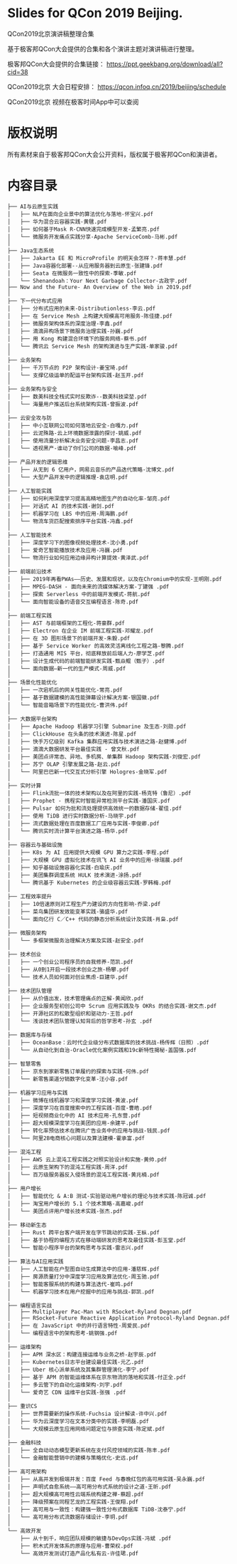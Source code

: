 # Slides for QCon 2019 Beijing. 
QCon2019北京演讲稿整理合集

基于极客邦QCon大会提供的合集和各个演讲主题对演讲稿进行整理。

极客邦QCon大会提供的合集链接：
https://ppt.geekbang.org/download/all?cid=38

QCon2019北京 大会日程安排：
https://qcon.infoq.cn/2019/beijing/schedule

QCon2019北京 视频在极客时间App中可以查阅

# 版权说明

所有素材来自于极客邦QCon大会公开资料，版权属于极客邦QCon和演讲者。

# 内容目录
	├── AI与云原生实践
	│   ├── NLP在面向企业景中的算法优化与落地-怀宝兴.pdf
	│   ├── 华为混合云容器实践-黄毽.pdf
	│   ├── 如何基于Mask R-CNN快速完成模型开发-孟繁亮.pdf
	│   └── 微服务开发痛点实践分享-Apache ServiceComb-马彬.pdf
	│
	├── Java生态系统
	│   ├── Jakarta EE 和 MicroProfile 的明天会怎样？-蒋丰慧.pdf
	│   ├── Java容器化部署--从应用服务器到云原生-张建锋.pdf
	│   ├── Seata 在微服务一致性中的探索-季敏.pdf
	│   └── Shenandoah：Your Next Garbage Collector-古政宇.pdf
	├── Now and the Future- An Overview of the Web in 2019.pdf
	│
	├── 下一代分布式应用
	│   ├── 分布式应用的未来-Distributionless-李云.pdf
	│   ├── 在 Service Mesh 上构建大规模高可用服务-陈佳捷.pdf
	│   ├── 微服务架构体系的深度治理-李鑫.pdf
	│   ├── 滴滴异构场景下微服务治理实践-孙巍.pdf
	│   ├── 用 Kong 构建混合环境下的服务网络-蔡书.pdf
	│   └── 腾讯云 Service Mesh 的架构演进与生产实践-单家骏.pdf
	│
	├── 业务架构
	│   ├── 千万节点的 P2P 架构设计-姜宝琦.pdf
	│   └── 支撑亿级运单的配运平台架构实践-赵玉开.pdf
	│
	├── 业务架构与安全
	│   ├── 数美科技全栈式实时反欺诈--数美科技梁堃.pdf
	│   └── 海量用户推送后台系统架构实践-曾振波.pdf
	│
	├── 云安全攻与防
	│   ├── 中小互联网公司如何落地云安全-白嘎力.pdf
	│   ├── 云泥殊路-云上环境数据泄露的探讨-姚威.pdf
	│   ├── 使用流量分析解决业务安全问题-李昌志.pdf
	│   └── 透视黑产-谁动了你们公司的数据-喻峰.pdf
	│
	├── 产品开发的逻辑思维
	│   ├── 从无到 6 亿用户，网易云音乐的产品迭代策略-沈博文.pdf
	│   └── 大型产品开发中的逻辑推理-袁店明.pdf
	│
	├── 人工智能实践
	│   ├── 如何利用深度学习提高高精地图生产的自动化率-邹亮.pdf
	│   ├── 对话式 AI 的技术实践-谢剑.pdf
	│   ├── 机器学习在 LBS 中的应用-周海鹏.pdf
	│   └── 物流车货匹配搜索排序平台实践-冯鑫.pdf
	│
	├── 人工智能技术
	│   ├── 深度学习下的图像视频处理技术-沈小勇.pdf
	│   ├── 爱奇艺智能播放技术及应用-冯巍.pdf
	│   └── 物流行业如何应用边缘异构计算提效-黄泽武.pdf
	│
	├── 前端前沿技术
	│   ├── 2019年再看PWAs——历史、发展和现状，以及在Chromium中的实现-王明刚.pdf
	│   ├── MPEG-DASH - 面向未来的流媒体解决方案-丁建强 .pdf
	│   ├── 探索 Serverless 中的前端开发模式-蒋航.pdf
	│   └── 面向智能设备的语音交互编程语言-陈奇.pdf
	│
	├── 前端工程实践
	│   ├── AST 与前端框架的工程化-蒋豪群.pdf
	│   ├── Electron 在企业 IM 前端工程实践-邓耀龙.pdf
	│   ├── 在 3D 图形场景下的前端开发-朱毅.pdf
	│   ├── 基于 Service Worker 的高效灵活离线化工程之路-黎腾.pdf
	│   ├── 打造通用 MIS 平台，彻底释放前后端人力-廖学芝.pdf
	│   ├── 设计生成代码的前端智能研发实践-甄焱鲲（甄子）.pdf
	│   └── 面向数据—新一代的生产模式-周威.pdf
	│
	├── 场景化性能优化
	│   ├── 一次宕机后的网关性能优化-常亮.pdf
	│   ├── 基于数据建模的高性能弹幕设计解决方案-银国徽.pdf
	│   └── 智能音箱场景下的性能优化-曹洪伟.pdf
	│
	├── 大数据平台架构
	│   ├── Apache Hadoop 机器学习引擎 Submarine 及生态-刘勋.pdf
	│   ├── ClickHouse 在头条的技术演进-陈星.pdf
	│   ├── 快手万亿级别 Kafka 集群应用实践与技术演进之路-赵健博.pdf
	│   ├── 滴滴大数据研发平台最佳实践 - 曾文秋.pdf
	│   ├── 美团点评常态、异地、多机房、单集群 Hadoop 架构实践-刘俊宏.pdf
	│   ├── 苏宁 OLAP 引擎发展之路-赵云.pdf
	│   └── 阿里巴巴新一代交互式分析引擎 Hologres-金晓军.pdf
	│
	├── 实时计算
	│   ├── Flink流批一体的技术架构以及在阿里的实践-杨克特（鲁尼）.pdf
	│   ├── Prophet - 携程实时智能异常检测平台实践-潘国庆.pdf
	│   ├── Pulsar 如何为批和流处理提供高效统一的数据存储-翟佳.pdf
	│   ├── 使用 TiDB 进行实时数据分析-马晓宇.pdf
	│   ├── 流式数据处理在百度数据工厂应用与实践-李俊卿.pdf
	│   └── 腾讯实时流计算平台演进之路-杨华.pdf
	│
	├── 容器云与基础设施
	│   ├── K8s 为 AI 应用提供大规模 GPU 算力之实践-李程.pdf
	│   ├── 大规模 GPU 虚拟化技术在讯飞 AI 业务中的应用-徐瑞晨.pdf
	│   ├── 知乎基础设施容器化实践-白瑜庆.pdf
	│   ├── 美团集群调度系统 HULK 技术演进-涂扬.pdf
	│   └── 腾讯基于 Kubernetes 的企业级容器云实践-罗韩梅.pdf
	│
	├── 工程效率提升
	│   ├── 10倍速原则对工程生产力建设的方向性影响-乔梁.pdf
	│   ├── 菜鸟集团研发效能变革实践-骆盛华.pdf
	│   └── 面向亿行 C／C++ 代码的静态分析系统设计及实践-肖枭.pdf
	│
	├── 微服务架构
	│   └── 多框架微服务治理解决方案及实践-赵安全.pdf
	│
	├── 技术创业
	│   ├── 一个创业公司程序员的自我修养-范凯.pdf
	│   ├── 从0到1开启一段技术创业之旅-杨攀.pdf
	│   └── 技术人员如何面对创业焦虑-巨建华.pdf
	│
	├── 技术团队管理
	│   ├── 从价值出发，技术管理痛点的正解-黄闻欣.pdf
	│   ├── 企业服务型初创公司中 Scrum 应用实践及与 OKRs 的结合实践-谢文杰.pdf
	│   ├── 开源社区的松散型组织和驱动力-王哲.pdf
	│   └── 浅谈技术团队管理认知背后的哲学思考-孙玄 .pdf
	│
	├── 数据库与存储
	│   ├── OceanBase：云时代企业级分布式数据库的技术挑战-杨传辉（日照）.pdf
	│   └── 从自动化到自治-Oracle优化案例实践和19c新特性揭秘-盖国强.pdf
	│
	├── 智慧零售
	│   ├── 京东到家新零售订单履约的探索与实践-何伟.pdf
	│   └── 新零售渠道分销数字化变革-汪小容.pdf
	│
	├── 机器学习应用与实践
	│   ├── 微博在线机器学习和深度学习实践-黄波.pdf
	│   ├── 深度学习在百度搜索中的工程实践-百度-曹皓.pdf
	│   ├── 短视频商业化中的 AI 技术应用-孔东营.pdf
	│   ├── 超大规模深度学习在美团的应用-余建平.pdf
	│   ├── 转化率预估技术在腾讯广告业务中的应用与挑战-钱民.pdf
	│   └── 阿里2B电商核心问题以及算法建模-霍承富.pdf
	│
	├── 混沌工程
	│   ├── AWS 云上混沌工程实践之对照实验设计和实施-黄帅.pdf
	│   ├── 云原生架构下的混沌工程实践-周洋.pdf
	│   └── 百万级服务器反入侵场景的混沌工程实践-黄兆楠.pdf
	│
	├── 用户增长
	│   ├── 智能优化 & A:B 测试-实验驱动用户增长的理论与技术实践-陈冠诚.pdf
	│   ├── 淘宝用户增长的 5.1 个技术策略-高嘉峻.pdf
	│   └── 美团点评用户增长技术实践-张杰.pdf
	│
	├── 移动新生态
	│   ├── Rust 跨平台客户端开发在字节跳动的实践-王枞.pdf
	│   ├── 基于协程的编程方式在移动端研发的思考及最佳实践-彭玉堂.pdf
	│   └── 智能小程序平台的架构思考与实践-雷志兴.pdf
	│
	├── 算法与AI应用实践
	│   ├── 人工智能在户型图自动生成算法中的应用-潘慈辉.pdf
	│   ├── 房源质量打分中深度学习应用及算法优化-周玉驰.pdf
	│   ├── 智能客服系统的构建与算法迭代-崔鸣.pdf
	│   └── 机器学习技术在用户挖掘中的应用与挑战-郭凯.pdf
	│
	├── 编程语言实战
	│   ├── Multiplayer Pac-Man with RSocket-Ryland Degnan.pdf
	│   ├── RSocket-Future Reactive Application Protocol-Ryland Degnan.pdf
	│   ├── 在 JavaScript 中的并行语言特性-周爱民.pdf
	│   └── 编程语言中的架构思考-姚钢强.pdf
	│
	├── 运维架构
	│   ├── APM 深水区：构建连接运维与业务之桥-赵宇辰.pdf
	│   ├── Kubernetes日志平台建设最佳实践-元乙.pdf
	│   ├── Uber 核心派单系统及其集群管理演化-李宁.pdf
	│   ├── 基于 APM 的智能运维体系在京东物流的落地和实践-付正全.pdf
	│   ├── 多云管下的自动化运维架构-刘宇.pdf
	│   └── 爱奇艺 CDN 运维平台实践-张强 .pdf
	│
	├── 重识CS
	│   ├── 世界需要新的操作系统-Fuchsia 设计解读-许中兴.pdf
	│   ├── 华为云深度学习在文本分类中的实践-李明磊.pdf
	│   └── 大规模云原生应用网络问题定位与排查实践-陈定斌.pdf
	│
	├── 金融科技
	│   ├── 全自动动态模型更新系统在支付风控领域的实践-陈丰.pdf
	│   └── 金融智能营销中的建模与策略优化-史远.pdf
	│
	├── 高可用架构
	│   ├── 从高并发到极端并发：百度 Feed 与春晚红包的高可用实践-吴永巍.pdf
	│   ├── 声明式自愈系统——高可用分布式系统的设计之道-王昕.pdf
	│   ├── 超大规模高可用性云端系统构建之禅-蔡超.pdf
	│   ├── 降级预案在同程艺龙的工程实践-王俊翔.pdf
	│   ├── 高可用与一致性：构建强一致性分布式数据库 TiDB-沈泰宁.pdf
	│   └── 高可用分布式流数据存储设计-李玥.pdf
	│
	└── 高效开发
	    ├── 从十到千，响应团队规模的敏捷与DevOps实践-冯斌 .pdf
	    ├── 积木式开发体系的原理与应用-曹荣权.pdf
	    └── 高效开发测试打造产品化私有云-许佳珺.pdf

